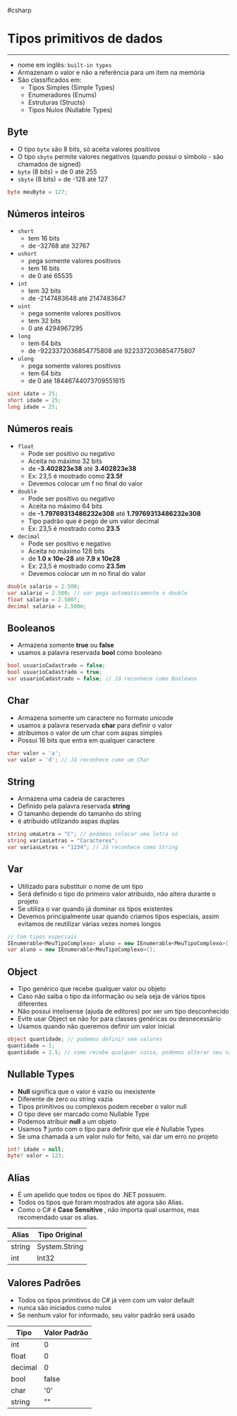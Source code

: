 #csharp
# Tipos primitivos de dados
---

- nome em inglês: `built-in types`
- Armazenam o valor e não a referência para um item na memória
- São classificados em:
    - Tipos Simples (Simple Types)
    - Enumeradores (Enums)
    - Estruturas (Structs)
    - Tipos Nulos (Nullable Types)

## Byte

- O tipo `byte` são 8 bits, só aceita valores positivos
- O tipo `sbyte` permite valores negativos (quando possui o símbolo _-_ são chamados de signed)
- `byte` (8 bits) = de 0 até 255
- `sbyte` (8 bits) = de -128 até 127

```csharp
byte meuByte = 127;
```

## Números inteiros

- `short`
    - tem 16 bits
    - de -32768 até 32767
- `ushort` 
    - pega somente valores positivos
    - tem 16 bits
    - de 0 até 65535
- `int`
    - tem 32 bits
    - de -2147483648 até 2147483647
- `uint`
    - pega somente valores positivos
    - tem 32 bits
    - 0 até 4294967295
- `long`
    - tem 64 bits
    - de -9223372036854775808 até 9223372036854775807
- `ulong`
    - pega somente valores positivos
    - tem 64 bits
    - de 0 até 18446744073709551615

```csharp
uint idate = 25;
short idade = 25;
long idade = 25;
```

## Números reais

- `float`
    - Pode ser positivo ou negativo
    - Aceita no máximo 32 bits
    - de **-3.402823e38** até **3.402823e38**
    - Ex: 23,5 é mostrado como **23.5f**
    - Devemos colocar um f no final do valor
- `double`
    - Pode ser positivo ou negativo
    - Aceita no máximo 64 bits
    - de **-1.79769313486232e308** até **1.79769313486232e308**
    - Tipo padrão que é pego de um valor decimal
    - Ex: 23,5 é mostrado como **23.5**
- `decimal`
    - Pode ser positivo e negativo
    - Aceita no máximo 128 bits
    - de **1.0 x 10e-28** até **7.9 x 10e28**
    - Ex: 23,5 é mostrado como **23.5m**
    - Devemos colocar um m no final do valor

```csharp
double salario = 2.500;
var salario = 2.500; // var pega automaticamente o double
float salario = 2.500f;
decimal salario = 2.500m;
```

## Booleanos

- Armazena somente __true__ ou __false__
- usamos a palavra reservada __bool__ como booleano

```csharp
bool usuarioCadastrado = false;
bool usuarioCadastrado = true;
var usuarioCadastrado = false; // Já reconhece como Booleano
```

## Char

- Armazena somente um caractere no formato unicode
- usamos a palavra reservada __char__ para definir o valor
- atribuimos o valor de um char com aspas simples
- Possui 16 bits que entra em qualquer caractere

```csharp
char valor = 'a';
var valor = 'd'; // Já reconhece como um Char
```

## String

- Armazena uma cadeia de caracteres
- Definido pela palavra reservada __string__
- O tamanho depende do tamanho do string
- é atribuido utilizando aspas duplas

```csharp
string umaLetra = "C"; // podemos colocar uma letra só
string variasLetras = "Caracteres";
var variasLetras = "1234"; // Já reconhece como String
```

## Var

- Utilizado para substituir o nome de um tipo
- Será definido o tipo do primeiro valor atribuido, não altera durante o projeto
- Se utiliza o var quando já dominar os tipos existentes
- Devemos principalmente usar quando criamos tipos especiais, assim evitamos de reutilizar várias vezes nomes longos

```csharp
// Com tipos especiais
IEnumerable<MeuTipoComplexo> aluno = new IEnumerable<MeuTipoComplexo>();
var aluno = new IEnumerable<MeuTipoComplexo>();
```

## Object

- Tipo genérico que recebe qualquer valor ou objeto
- Caso não saiba o tipo da informação ou sela seja de vários tipos diferentes
- Não possui intelisense (ajuda de editores) por ser um tipo desconhecido
- Evite usar Object se não for para classes genéricas ou desnecessário
- Usamos quando não queremos definir um valor inicial

```csharp
object quantidade; // podemos definir sem valores
quantidade = 1;
quantidade = 2.5; // como recebe qualquer coisa, podemos alterar seu valor que o programa não reclama
```

## Nullable Types

- __Null__ significa que o valor é vazio ou inexistente
- Diferente de zero ou string vazia
- Tipos primitivos ou complexos podem receber o valor null
- O tipo deve ser marcado como Nullable Type
- Podemos atribuir __null__ a um objeto
- Usamos __?__ junto com o tipo para definir que ele é Nullable Types
- Se uma chamada a um valor nulo for feito, vai dar um erro no projeto

```csharp
int? idade = null;
byte? valor = 123;
```

## Alias

- É um apelido que todos os tipos do .NET possuem.
- Todos os tipos que foram mostrados até agora são Alias.
- Como o C# é __Case Sensitive__ , não importa qual usarmos, mas recomendado usar os alias.

| Alias  | Tipo Original |
| ------ | ------------- |
| string | System.String |
| int    | Int32         |

## Valores Padrões

- Todos os tipos primitivos do C# já vem com um valor default
- nunca são iniciados como nulos
- Se nenhum valor for informado, seu valor padrão será usado

| Tipo    | Valor Padrão |
| ------- | ------------ |
| int     | 0            |
| float   | 0            |
| decimal | 0            |
| bool    | false        |
| char    | '0'          |
| string  | ""           |
